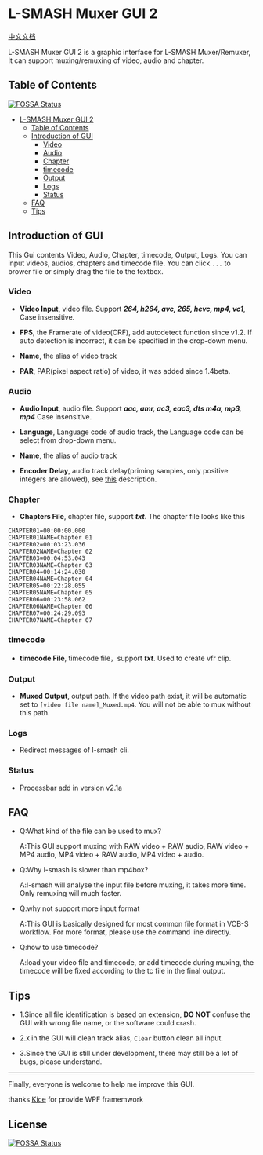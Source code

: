L-SMASH Muxer GUI 2
===========================

[中文文档](https://github.com/amefs/lsmash-muxer-gui/blob/RC_2_x/README_zh.md)

L-SMASH Muxer GUI 2 is a graphic interface for L-SMASH Muxer/Remuxer, It can support muxing/remuxing of video, audio and chapter.

## Table of Contents
[![FOSSA Status](https://app.fossa.com/api/projects/git%2Bgithub.com%2Famefs%2Flsmash-muxer-gui.svg?type=shield)](https://app.fossa.com/projects/git%2Bgithub.com%2Famefs%2Flsmash-muxer-gui?ref=badge_shield)

- [L-SMASH Muxer GUI 2](#l-smash-muxer-gui-2)
  - [Table of Contents](#table-of-contents)
  - [Introduction of GUI](#introduction-of-gui)
    - [Video](#video)
    - [Audio](#audio)
    - [Chapter](#chapter)
    - [timecode](#timecode)
    - [Output](#output)
    - [Logs](#logs)
    - [Status](#status)
  - [FAQ](#faq)
  - [Tips](#tips)

## Introduction of GUI

This Gui contents Video, Audio, Chapter, timecode, Output, Logs. You can input videos, audios, chapters and timecode file. You can click `...` to brower file or simply drag the file to the textbox.

### Video

+ **Video Input**, video file. Support ***264, h264, avc, 265, hevc, mp4, vc1***, Case insensitive.

+ **FPS**, the Framerate of video(CRF), add autodetect function since v1.2. If auto detection is incorrect, it can be specified in the drop-down menu.

+ **Name**, the alias of video track

+ **PAR**, PAR(pixel aspect ratio) of video, it was added since 1.4beta.

### Audio

+ **Audio Input**, audio file. Support ***aac, amr, ac3, eac3, dts m4a, mp3, mp4*** Case insensitive.

+ **Language**, Language code of audio track, the Language code can be select from drop-down menu.

+ **Name**, the alias of audio track

+ **Encoder Delay**, audio track delay(priming samples, only positive integers are allowed), see [this](https://developer.apple.com/library/archive/documentation/QuickTime/QTFF/QTFFAppenG/QTFFAppenG.html) description.

### Chapter

+ **Chapters File**, chapter file, support ***txt***. The chapter file looks like this

```
CHAPTER01=00:00:00.000
CHAPTER01NAME=Chapter 01
CHAPTER02=00:03:23.036
CHAPTER02NAME=Chapter 02
CHAPTER03=00:04:53.043
CHAPTER03NAME=Chapter 03
CHAPTER04=00:14:24.030
CHAPTER04NAME=Chapter 04
CHAPTER05=00:22:28.055
CHAPTER05NAME=Chapter 05
CHAPTER06=00:23:58.062
CHAPTER06NAME=Chapter 06
CHAPTER07=00:24:29.093
CHAPTER07NAME=Chapter 07

```
### timecode

+ **timecode File**, timecode file，support ***txt***. Used to create vfr clip.

### Output

+ **Muxed Output**, output path. If the video path exist, it will be automatic set to `[video file name]_Muxed.mp4`. You will not be able to mux without this path.

### Logs

+ Redirect messages of l-smash cli.

### Status

+ Processbar add in version v2.1a

## FAQ

+	Q:What kind of the file can be used to mux?

	A:This GUI support muxing with RAW video + RAW audio, RAW video + MP4 audio, MP4 video + RAW audio, MP4 video + audio.
	
+	Q:Why l-smash is slower than mp4box?

	A:l-smash will analyse the input file before muxing, it takes more time. Only remuxing will much faster.
	
+	Q:why not support more input format

	A:This GUI is basically designed for most common file format in VCB-S workflow. For more format, please use the command line directly.

+	Q:how to use timecode?

	A:load your video file and timecode, or add timecode during muxing, the timecode will be fixed according to the tc file in the final output.

## Tips

+ 1.Since all file identification is based on extension, **DO NOT** confuse the GUI with wrong file name, or the software could crash.

+ 2.`X` in the GUI will clean track alias, `Clear` button clean all input.

+ 3.Since the GUI is still under development, there may still be a lot of bugs, please understand.

---

Finally, everyone is welcome to help me improve this GUI.

thanks [Kice](https://github.com/kice) for provide WPF framemwork



## License
[![FOSSA Status](https://app.fossa.com/api/projects/git%2Bgithub.com%2Famefs%2Flsmash-muxer-gui.svg?type=large)](https://app.fossa.com/projects/git%2Bgithub.com%2Famefs%2Flsmash-muxer-gui?ref=badge_large)